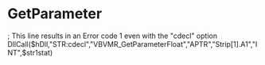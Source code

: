 # GetParameter
; This line results in an Error code 1 even with the "cdecl" option DllCall($hDll,"STR:cdecl","VBVMR_GetParameterFloat","APTR","Strip[1].A1","INT",$str1stat)
